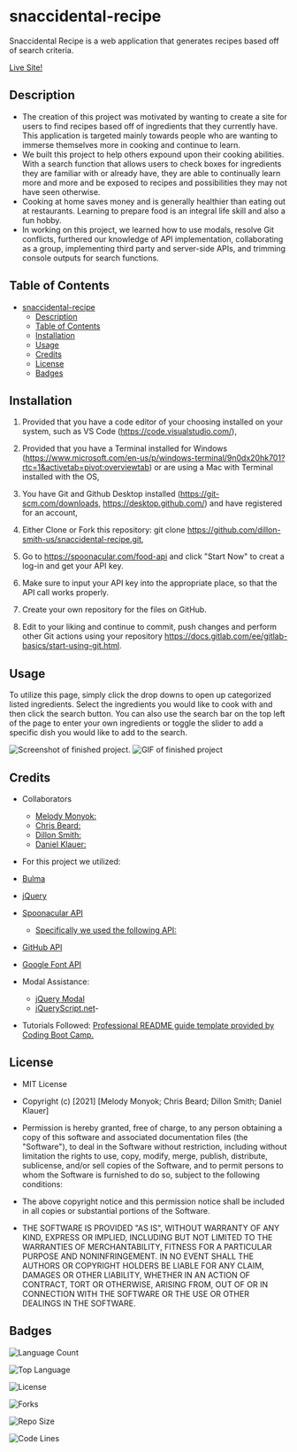 # snaccidental-recipe
Snaccidental Recipe is a web application that generates recipes based off of search criteria. 

[Live Site!](https://dillon-smith-us.github.io/snaccidental-recipe/)

## Description
- The creation of this project was motivated by wanting to create a site for users to find recipes based off of ingredients that they currently have. This application is targeted mainly towards people who are wanting to immerse themselves more in cooking and continue to learn. 
- We built this project to help others expound upon their cooking abilities. With a search function that allows users to check boxes for ingredients they are familiar with or already have, they are able to continually learn more and more and be exposed to recipes and possibilities they may not have seen otherwise. 
- Cooking at home saves money and is generally healthier than eating out at restaurants. Learning to prepare food is an integral life skill and also a fun hobby. 
- In working on this project, we learned how to use modals, resolve Git conflicts, furthered our knowledge of API implementation, collaborating as a group, implementing third party and server-side APIs, and trimming console outputs for search functions.

## Table of Contents
- [snaccidental-recipe](#snaccidental-recipe)
  - [Description](#description)
  - [Table of Contents](#table-of-contents)
  - [Installation](#installation)
  - [Usage](#usage)
  - [Credits](#credits)
  - [License](#license)
  - [Badges](#badges)

## Installation
1. Provided that you have a code editor of your choosing installed on your system, such as VS Code (https://code.visualstudio.com/),

2. Provided that you have a Terminal installed for Windows (https://www.microsoft.com/en-us/p/windows-terminal/9n0dx20hk701?rtc=1&activetab=pivot:overviewtab) or are using a Mac with Terminal installed with the OS,

3. You have Git and Github Desktop installed (https://git-scm.com/downloads, https://desktop.github.com/) and have registered for an account,

4. Either Clone or Fork this repository: git clone https://github.com/dillon-smith-us/snaccidental-recipe.git,

5. Go to https://spoonacular.com/food-api and click "Start Now" to creat a log-in and get your API key.

6. Make sure to input your API key into the appropriate place, so that the API call works properly.

7. Create your own repository for the files on GitHub.

8. Edit to your liking and continue to commit, push changes and perform other Git actions using your repository https://docs.gitlab.com/ee/gitlab-basics/start-using-git.html.

## Usage
To utilize this page, simply click the drop downs to open up categorized listed ingredients. Select the ingredients you would like to cook with and then click the search button. You can also use the search bar on the top left of the page to enter your own ingredients or toggle the slider to add a specific dish you would like to add to the search. 

![Screenshot of finished project.](./assets/images/screenshot.png)
![GIF of finished project](./assets/images/snaccidentalrecipe.gif)

## Credits
- Collaborators
  - [Melody Monyok:](https://github.com/mmonyok)
  - [Chris Beard:](https://github.com/cbeard22)
  - [Dillon Smith:](https://github.com/dillon-smith-us)
  - [Daniel Klauer:](https://github.com/danielkl12)

- For this project we utilized:
- [Bulma](https://bulma.io/)
- [jQuery](https://jquery.com/)
- [Spoonacular API](https://spoonacular.com)
  - [Specifically we used the following API:](https://api.spoonacular.com/recipes/complexSearch)
- [GitHub API](https://docs.github.com) 
- [Google Font API](https://fonts.googleapis.com/css2)
- Modal Assistance:
  - [jQuery Modal](https://github.com/kylefox/jquery-modal)
  - [jQueryScript.net](https://www.jqueryscript.net/lightbox/Simple-jQuery-Plugin-For-Opening-A-Popup-Window-On-Page-load.html)-

- Tutorials Followed:
[Professional README guide template provided by Coding Boot Camp.](https://github.com/coding-boot-camp)

## License
- MIT License

- Copyright (c) [2021] [Melody Monyok; Chris Beard; Dillon Smith; Daniel Klauer]

- Permission is hereby granted, free of charge, to any person obtaining a copy
of this software and associated documentation files (the "Software"), to deal
in the Software without restriction, including without limitation the rights
to use, copy, modify, merge, publish, distribute, sublicense, and/or sell
copies of the Software, and to permit persons to whom the Software is
furnished to do so, subject to the following conditions:

- The above copyright notice and this permission notice shall be included in all
copies or substantial portions of the Software.

- THE SOFTWARE IS PROVIDED "AS IS", WITHOUT WARRANTY OF ANY KIND, EXPRESS OR
IMPLIED, INCLUDING BUT NOT LIMITED TO THE WARRANTIES OF MERCHANTABILITY,
FITNESS FOR A PARTICULAR PURPOSE AND NONINFRINGEMENT. IN NO EVENT SHALL THE
AUTHORS OR COPYRIGHT HOLDERS BE LIABLE FOR ANY CLAIM, DAMAGES OR OTHER
LIABILITY, WHETHER IN AN ACTION OF CONTRACT, TORT OR OTHERWISE, ARISING FROM,
OUT OF OR IN CONNECTION WITH THE SOFTWARE OR THE USE OR OTHER DEALINGS IN THE
SOFTWARE.


## Badges
![Language Count](https://img.shields.io/github/languages/count/dillon-smith-us/snaccidental-recipe?color=blueviolet&label=Repo%20Language%20Count&logo=GitHub&logoColor=blueviolet&style=plastic)

![Top Language](https://img.shields.io/github/languages/top/dillon-smith-us/snaccidental-recipe?color=blue&logo=GitHub&logoColor=blue&style=plastic)

![License](https://img.shields.io/github/license/dillon-smith-us/snaccidental-recipe?color=green&logo=github&logoColor=green)

![Forks](https://img.shields.io/github/forks/dillon-smith-us/snaccidental-recipe?color=yellow&logo=github&logoColor=yellow&style=plastic)

![Repo Size](https://img.shields.io/github/repo-size/dillon-smith-us/snaccidental-recipe?color=important&logo=github&logoColor=important&style=plastic)

![Code Lines](https://img.shields.io/tokei/lines/github/dillon-smith-us/snaccidental-recipe?color=FF0000&label=code%20lines&logo=github&logoColor=FF0000&style=plastic)
